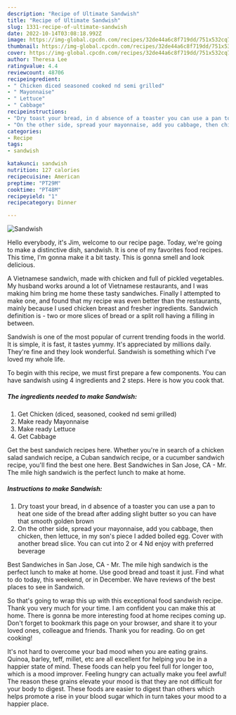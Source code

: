 ```yaml
---
description: "Recipe of Ultimate Sandwish"
title: "Recipe of Ultimate Sandwish"
slug: 1331-recipe-of-ultimate-sandwish
date: 2022-10-14T03:08:18.992Z
image: https://img-global.cpcdn.com/recipes/32de44a6c8f719dd/751x532cq70/sandwish-recipe-main-photo.jpg
thumbnail: https://img-global.cpcdn.com/recipes/32de44a6c8f719dd/751x532cq70/sandwish-recipe-main-photo.jpg
cover: https://img-global.cpcdn.com/recipes/32de44a6c8f719dd/751x532cq70/sandwish-recipe-main-photo.jpg
author: Theresa Lee
ratingvalue: 4.4
reviewcount: 48706
recipeingredient:
- " Chicken diced seasoned cooked nd semi grilled"
- " Mayonnaise"
- " Lettuce"
- " Cabbage"
recipeinstructions:
- "Dry toast your bread, in d absence of a toaster you can use a pan to heat one side of the bread after adding slight butter so you can have that smooth golden brown"
- "On the other side, spread your mayonnaise, add you cabbage, then chicken, then lettuce, in my son&#39;s piece I added boiled egg. Cover with another bread slice. You can cut into 2 or 4 Nd enjoy with preferred beverage"
categories:
- Recipe
tags:
- sandwish

katakunci: sandwish 
nutrition: 127 calories
recipecuisine: American
preptime: "PT29M"
cooktime: "PT48M"
recipeyield: "1"
recipecategory: Dinner

---
```



![Sandwish](https://img-global.cpcdn.com/recipes/32de44a6c8f719dd/751x532cq70/sandwish-recipe-main-photo.jpg)

Hello everybody, it's Jim, welcome to our recipe page. Today, we're going to make a distinctive dish, sandwish. It is one of my favorites food recipes. This time, I'm gonna make it a bit tasty. This is gonna smell and look delicious.

A Vietnamese sandwich, made with chicken and full of pickled vegetables. My husband works around a lot of Vietnamese restaurants, and I was making him bring me home these tasty sandwiches. Finally I attempted to make one, and found that my recipe was even better than the restaurants, mainly because I used chicken breast and fresher ingredients. Sandwich definition is - two or more slices of bread or a split roll having a filling in between.

Sandwish is one of the most popular of current trending foods in the world. It is simple, it is fast, it tastes yummy. It's appreciated by millions daily. They're fine and they look wonderful. Sandwish is something which I've loved my whole life.


To begin with this recipe, we must first prepare a few components. You can have sandwish using 4 ingredients and 2 steps. Here is how you cook that.

<!--inarticleads1-->

##### The ingredients needed to make Sandwish:

1. Get  Chicken (diced, seasoned, cooked nd semi grilled)
1. Make ready  Mayonnaise
1. Make ready  Lettuce
1. Get  Cabbage


Get the best sandwich recipes here. Whether you&#39;re in search of a chicken salad sandwich recipe, a Cuban sandwich recipe, or a cucumber sandwich recipe, you&#39;ll find the best one here. Best Sandwiches in San Jose, CA - Mr. The mile high sandwich is the perfect lunch to make at home. 

<!--inarticleads2-->

##### Instructions to make Sandwish:

1. Dry toast your bread, in d absence of a toaster you can use a pan to heat one side of the bread after adding slight butter so you can have that smooth golden brown
1. On the other side, spread your mayonnaise, add you cabbage, then chicken, then lettuce, in my son&#39;s piece I added boiled egg. Cover with another bread slice. You can cut into 2 or 4 Nd enjoy with preferred beverage


Best Sandwiches in San Jose, CA - Mr. The mile high sandwich is the perfect lunch to make at home. Use good bread and toast it just. Find what to do today, this weekend, or in December. We have reviews of the best places to see in Sandwich. 

So that's going to wrap this up with this exceptional food sandwish recipe. Thank you very much for your time. I am confident you can make this at home. There is gonna be more interesting food at home recipes coming up. Don't forget to bookmark this page on your browser, and share it to your loved ones, colleague and friends. Thank you for reading. Go on get cooking!

It's not hard to overcome your bad mood when you are eating grains. Quinoa, barley, teff, millet, etc are all excellent for helping you be in a happier state of mind. These foods can help you feel full for longer too, which is a mood improver. Feeling hungry can actually make you feel awful! The reason these grains elevate your mood is that they are not difficult for your body to digest. These foods are easier to digest than others which helps promote a rise in your blood sugar which in turn takes your mood to a happier place.
